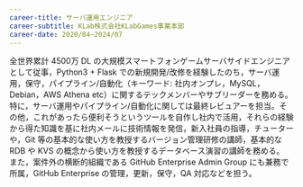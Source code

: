 ```yaml
---
career-title: サーバ運用エンジニア
career-subtitle: KLab株式会社KLabGames事業本部
career-date: 2020/04~2024/07
---
```


全世界累計 4500万 DL の大規模スマートフォンゲームサーバサイドエンジニアとして従事，Python3 + Flask での新規開発/改修を経験したのち，サーバ運用，保守，パイプライン/自動化（キーワード: 社内オンプレ，MySQL，Debian，AWS Athena etc）に関するテックメンバーやサブリーダーを務める。特に，サーバ運用やパイプライン/自動化に関しては最終レビュアーを担当。その他，これがあったら便利そうというツールを自作し社内で活用，それらの経験から得た知識を基に社内メールに技術情報を発信，新入社員の指導，チューターや，Git 等の基本的な使い方を教授するバージョン管理研修の講師，基本的な RDB や KVS の概念から使い方を教授するデータベース演習の講師を務める。 また，案件外の横断的組織である GitHub Enterprise Admin Group にも兼務で所属，GitHub Enterprise の管理，更新，保守，QA 対応などを担う。
